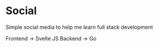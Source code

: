 # Social
Simple social media to help me learn full stack development

Frontend -> Svelte JS
Backend -> Go
